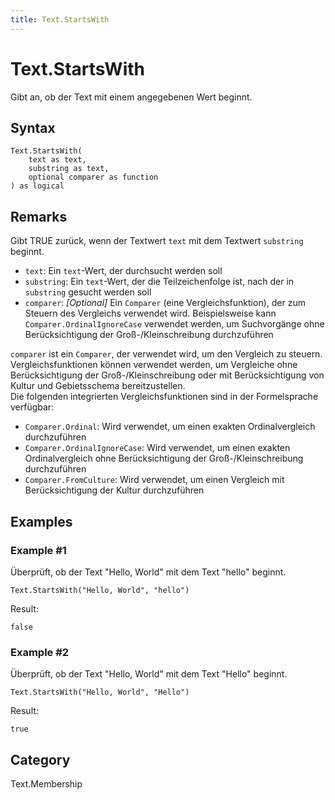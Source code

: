 ```yaml
---
title: Text.StartsWith
---
```


# Text.StartsWith


Gibt an, ob der Text mit einem angegebenen Wert beginnt.


## Syntax

```powerquery
Text.StartsWith(
    text as text,
    substring as text,
    optional comparer as function
) as logical
```


## Remarks

Gibt TRUE zurück, wenn der Textwert <code>text</code> mit dem Textwert <code>substring</code> beginnt.      <ul>        <li><code>text</code>: <i></i> Ein <code>text</code>-Wert, der durchsucht werden soll</li>        <li><code>substring</code>: <i></i> Ein <code>text</code>-Wert, der die Teilzeichenfolge ist, nach der in <code>substring</code> gesucht werden soll</li>        <li><code>comparer</code>: <i>[Optional]</i> Ein <code>Comparer</code> (eine Vergleichsfunktion), der zum Steuern des Vergleichs verwendet wird. Beispielsweise kann <code>Comparer.OrdinalIgnoreCase</code> verwendet werden, um Suchvorgänge ohne Berücksichtigung der Groß-/Kleinschreibung durchzuführen</li>      </ul>      <div>        <code>comparer</code> ist ein <code>Comparer</code>, der verwendet wird, um den Vergleich zu steuern. Vergleichsfunktionen können verwendet werden, um Vergleiche ohne Berücksichtigung der Groß-/Kleinschreibung oder mit Berücksichtigung von Kultur und Gebietsschema bereitzustellen.      </div>      <div>        Die folgenden integrierten Vergleichsfunktionen sind in der Formelsprache verfügbar:      </div>      <ul>        <li><code>Comparer.Ordinal</code>: Wird verwendet, um einen exakten Ordinalvergleich durchzuführen</li>        <li><code>Comparer.OrdinalIgnoreCase</code>: Wird verwendet, um einen exakten Ordinalvergleich ohne Berücksichtigung der Groß-/Kleinschreibung durchzuführen</li>        <li> <code>Comparer.FromCulture</code>: Wird verwendet, um einen Vergleich mit Berücksichtigung der Kultur durchzuführen</li>      </ul>


## Examples

### Example #1 
Überprüft, ob der Text &#34;Hello, World&#34; mit dem Text &#34;hello&#34; beginnt.
```powerquery
Text.StartsWith("Hello, World", "hello")
```

Result: 
```powerquery
false
```


### Example #2 
Überprüft, ob der Text &#34;Hello, World&#34; mit dem Text &#34;Hello&#34; beginnt.
```powerquery
Text.StartsWith("Hello, World", "Hello")
```

Result: 
```powerquery
true
```




## Category
Text.Membership

